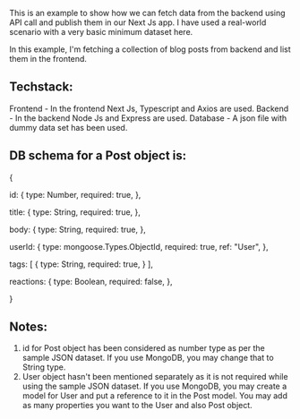 This is an example to show how we can fetch data from the backend using API call and publish them in our Next Js app. I have used a real-world scenario with a very basic minimum dataset here.

In this example, I'm fetching a collection of blog posts from backend and list them in the frontend.

## Techstack:

Frontend - In the frontend Next Js, Typescript and Axios are used.
Backend - In the backend Node Js and Express are used.
Database - A json file with dummy data set has been used.

## DB schema for a Post object is:

{

id: {
type: Number,
required: true,
},

title: {
type: String,
required: true,
},

body: {
type: String,
required: true,
},

userId: {
type: mongoose.Types.ObjectId,
required: true,
ref: "User",
},

tags: [
{
type: String,
required: true,
}
],

reactions: {
type: Boolean,
required: false,
},

}

## Notes:

1. id for Post object has been considered as number type as per the sample JSON dataset. If you use MongoDB, you may change that to String type.
2. User object hasn't been mentioned separately as it is not required while using the sample JSON dataset. If you use MongoDB, you may create a model for User and put a reference to it in the Post model. You may add as many properties you want to the User and also Post object.
